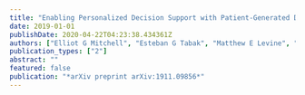 ```yaml
---
title: "Enabling Personalized Decision Support with Patient-Generated Data and Attributable Components"
date: 2019-01-01
publishDate: 2020-04-22T04:23:38.434361Z
authors: ["Elliot G Mitchell", "Esteban G Tabak", "Matthew E Levine", "Lena Mamykina", "David J Albers"]
publication_types: ["2"]
abstract: ""
featured: false
publication: "*arXiv preprint arXiv:1911.09856*"
---
```



